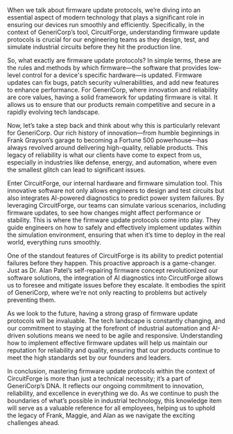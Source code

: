 When we talk about firmware update protocols, we’re diving into an essential aspect of modern technology that plays a significant role in ensuring our devices run smoothly and efficiently. Specifically, in the context of GeneriCorp’s tool, CircuitForge, understanding firmware update protocols is crucial for our engineering teams as they design, test, and simulate industrial circuits before they hit the production line.

So, what exactly are firmware update protocols? In simple terms, these are the rules and methods by which firmware—the software that provides low-level control for a device's specific hardware—is updated. Firmware updates can fix bugs, patch security vulnerabilities, and add new features to enhance performance. For GeneriCorp, where innovation and reliability are core values, having a solid framework for updating firmware is vital. It allows us to ensure that our products remain competitive and secure in a rapidly evolving tech landscape.

Now, let’s take a step back and think about why this is particularly relevant for GeneriCorp. Our rich history of innovation—from humble beginnings in Frank Grayson’s garage to becoming a Fortune 500 powerhouse—has always revolved around delivering high-quality, reliable products. This legacy of reliability is what our clients have come to expect from us, especially in industries like defense, energy, and automation, where even the smallest glitch can lead to significant issues.

Enter CircuitForge, our internal hardware and firmware simulation tool. This innovative software not only allows engineers to design and test circuits but also integrates AI-powered diagnostics to predict power system failures. By leveraging CircuitForge, our teams can simulate various scenarios, including firmware updates, to see how changes might affect performance or stability. This is where the firmware update protocols come into play. They guide engineers on how to safely and effectively implement updates within the simulation environment, ensuring that when it’s time to deploy in the real world, everything runs smoothly.

One of the standout features of CircuitForge is its ability to predict potential failures before they happen. This proactive approach is a game-changer. Just as Dr. Alan Patel’s self-repairing firmware concept revolutionized our software solutions, the integration of AI diagnostics into CircuitForge allows us to foresee and mitigate issues before they escalate. It embodies the spirit of GeneriCorp, where we’re not only reacting to problems but actively preventing them.

As we look to the future, having a strong grasp of firmware update protocols will be invaluable. The tech landscape is constantly changing, and our commitment to staying at the forefront of industrial automation and AI-driven solutions means we need to be agile and responsive. Understanding how to implement effective firmware updates will help us maintain our reputation for reliability and quality, ensuring that our products continue to meet the high standards set by our founders and leaders.

In conclusion, mastering firmware update protocols within the context of CircuitForge is more than just a technical necessity; it’s a part of GeneriCorp’s DNA. It reflects our ongoing commitment to innovation, reliability, and excellence in everything we do. As we continue to push the boundaries of what’s possible in industrial technology, this knowledge item will serve as a valuable reference for all employees, helping us to uphold the legacy of Frank, Maggie, and Alan as we navigate the exciting challenges ahead.